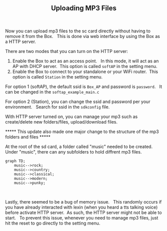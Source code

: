 ## <p align=center> Uploading MP3 Files

</BR>

Now you can upload mp3 files to the sc card directly without having to remove it from the Box. &nbsp; This is done via web interface by using the Box as a HTTP server.

There are two modes that you can turn on the HTTP server:

1.  Enable the Box to act as an access point. &nbsp; In this mode, it will act as an AP with DHCP server.&nbsp;  This option is called `softAP` in the setting menu.
2.  Enable the Box to connect to your standalone or your WiFi router.&nbsp;  This option is called `Station` in the setting menu.

For option 1 (softAP), the default ssid is `Box_AP` and password is `password`. &nbsp; It can be changed in the `softap_example_main.c`

For option 2 (Station), you can change the ssid and password per your environment. &nbsp; Search for ssid in the `sdkconfig` file.

With HTTP server turned on, you can manage your mp3 such as create/delete new folders/files, upload/download files.

*****  This update also made one major change to the structure of the mp3 folders and files  *****

At the root of the sd card, a folder called "music" needed to be created. &nbsp; Under "music", there can any subfolders to hold diffrent mp3 files.


```mermaid
graph TD;
    music-->rock;
    music-->country;
    music-->classical;
    music-->modern;
    music-->punky;
```
<br/>

Lastly, there seemed to be a bug of memory issue. &nbsp; This randomly occurs if you have already interacted with lexin (when you heard a tts talking voice) before activate HTTP server.&nbsp;  As such, the HTTP server might not be able to start. &nbsp; To prevent this issue, whenever you need to manage mp3 files, just hit the reset to go directly to the setting menu.

